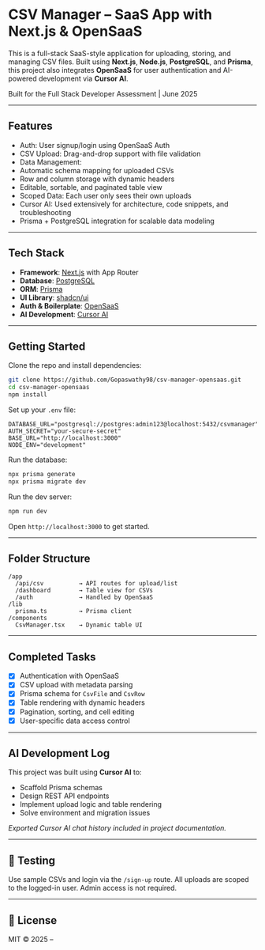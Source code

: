 # CSV Manager – SaaS App with Next.js & OpenSaaS

This is a full-stack SaaS-style application for uploading, storing, and managing CSV files. Built using **Next.js**, **Node.js**, **PostgreSQL**, and **Prisma**, this project also integrates **OpenSaaS** for user authentication and AI-powered development via **Cursor AI**.

Built for the Full Stack Developer Assessment | June 2025

---

## Features

-  Auth: User signup/login using OpenSaaS Auth
-  CSV Upload: Drag-and-drop support with file validation
-  Data Management: 
  - Automatic schema mapping for uploaded CSVs
  - Row and column storage with dynamic headers
  - Editable, sortable, and paginated table view
-  Scoped Data: Each user only sees their own uploads
-  Cursor AI: Used extensively for architecture, code snippets, and troubleshooting
-  Prisma + PostgreSQL integration for scalable data modeling

---

##  Tech Stack

- **Framework**: [Next.js](https://nextjs.org/) with App Router
- **Database**: [PostgreSQL](https://www.postgresql.org/)
- **ORM**: [Prisma](https://www.prisma.io/)
- **UI Library**: [shadcn/ui](https://ui.shadcn.com/)
- **Auth & Boilerplate**: [OpenSaaS](https://www.opensaas.sh/)
- **AI Development**: [Cursor AI](https://www.cursor.sh/)

---

## Getting Started

Clone the repo and install dependencies:

```bash
git clone https://github.com/Gopaswathy98/csv-manager-opensaas.git
cd csv-manager-opensaas
npm install
```

Set up your `.env` file:

```env
DATABASE_URL="postgresql://postgres:admin123@localhost:5432/csvmanager"
AUTH_SECRET="your-secure-secret"
BASE_URL="http://localhost:3000"
NODE_ENV="development"
```

Run the database:

```bash
npx prisma generate
npx prisma migrate dev
```

Run the dev server:

```bash
npm run dev
```

Open `http://localhost:3000` to get started.

---

## Folder Structure

```
/app
  /api/csv          → API routes for upload/list
  /dashboard        → Table view for CSVs
  /auth             → Handled by OpenSaaS
/lib
  prisma.ts         → Prisma client
/components
  CsvManager.tsx    → Dynamic table UI
```

---

## Completed Tasks

- [x] Authentication with OpenSaaS
- [x] CSV upload with metadata parsing
- [x] Prisma schema for `CsvFile` and `CsvRow`
- [x] Table rendering with dynamic headers
- [x] Pagination, sorting, and cell editing
- [x] User-specific data access control

---

## AI Development Log  

This project was built using **Cursor AI** to:
- Scaffold Prisma schemas
- Design REST API endpoints
- Implement upload logic and table rendering
- Solve environment and migration issues

_Exported Cursor AI chat history included in project documentation._

---

## 🧪 Testing

Use sample CSVs and login via the `/sign-up` route. All uploads are scoped to the logged-in user. Admin access is not required.

---

## 📄 License

MIT © 2025 – 
